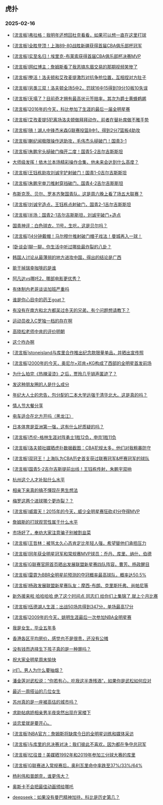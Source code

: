 ## 虎扑 
### 2025-02-16

+ [[流言板]弗拉格：我明年还想回杜克看看，如果可以想一直在这里打球](https://bbs.hupu.com/630607533.html)

+ [[流言板]全胜登顶！上海89-80战胜新疆获得首届CBA俱乐部杯冠军](https://bbs.hupu.com/630610301.html)

+ [[流言板]实至名归！埃里克-布莱索获得首届CBA俱乐部杯决赛MVP](https://bbs.hupu.com/630610627.html)

+ [[流言板]网红博主：詹姆斯看了我恶搞东眉交易的那期视频笑惨了](https://bbs.hupu.com/630609235.html)

+ [[流言板]整活！洛夫顿和艾孜麦提激烈对抗争抢位置，互相捏对方肚子](https://bbs.hupu.com/630609768.html)

+ [[流言板]另类三双！洛夫顿全场5中2，罚球16中15得到19分10板10失误](https://bbs.hupu.com/630610388.html)

+ [[流言板]天塌了？目前奇才拥有最高状元签赔率，其次为爵士黄蜂鹈鹕](https://bbs.hupu.com/630607642.html)

+ [[流言板]2016年的今天，科比参加了生涯的最后一届全明星赛](https://bbs.hupu.com/630608704.html)

+ [[流言板]艾孜麦提5犯离场洛夫顿做拜拜动作，前者在替补席做不雅手势](https://bbs.hupu.com/630609872.html)

+ [[流言板]铁！湖人中锋杰米森G联赛投篮8中1，得到2分7篮板4助攻](https://bbs.hupu.com/630608738.html)

+ [[流言板]蒯纪闻极限操作送助攻，毛伟杰头槌破门！国青3-1](https://bbs.hupu.com/630609319.html)

+ [[流言板]朱鹏宇头槌破门梅开二度！国青5-2吉尔吉斯斯坦](https://bbs.hupu.com/630609985.html)

+ [大师级发挥！依木兰本场精彩操作合集，他未来会达到什么高度？](https://bbs.hupu.com/630610108.html)

+ [[流言板]王钰栋助攻刘诚宇铲射破门！国青1-0吉尔吉斯斯坦](https://bbs.hupu.com/630608404.html)

+ [[流言板]朱鹏宇单刀推射穿裆破门，国青4-2吉尔吉斯斯坦](https://bbs.hupu.com/630609775.html)

+ [布斯克茨、贝尔、罗本齐聚国青队，这是周六晚上看了场五大联赛？](https://bbs.hupu.com/630610363.html)

+ [[流言板]刘诚宇造点，王钰栋点射破门，国青2-1吉尔吉斯斯坦](https://bbs.hupu.com/630608912.html)

+ [[流言板]半场：国青2-1吉尔吉斯斯坦，刘诚宇破门+造点](https://bbs.hupu.com/630608942.html)

+ [国青神评：白色球衣，11号，生吃，这是贝尔吗？](https://bbs.hupu.com/630610081.html)

+ [[流言板]14分钟戴帽！马尔穆什推射破门帽子戏法！曼城再入一球！](https://bbs.hupu.com/630612255.html)

+ [[卧谈会]聊一聊，你生活中听过哪些最炸裂的八卦？](https://bbs.hupu.com/630610012.html)

+ [韩国人讨论从最薄弱的地方进攻中国，得出的结论是广西](https://bbs.hupu.com/630607509.html)

+ [能干掉瑞幸咖啡的是谁](https://bbs.hupu.com/630608696.html)

+ [阿凡达vs哪吒2，哪部电影更优秀？](https://bbs.hupu.com/630607882.html)

+ [有体制内老哥谈谈加班严重吗](https://bbs.hupu.com/630610259.html)

+ [谁是你心目中的药王goat？](https://bbs.hupu.com/630607595.html)

+ [有没有在南方和北方都呆过冬天的兄弟，有个问题想请教下？](https://bbs.hupu.com/630610795.html)

+ [运动员收入C罗独一档的存在啊](https://bbs.hupu.com/630607491.html)

+ [高晓松老师中肯的评价明朝](https://bbs.hupu.com/630609553.html)

+ [这个咋办啊](https://bbs.hupu.com/630607926.html)

+ [[流言板]stoneisland与库里合作推出纪念款限量单品，并晒出宣传照](https://bbs.hupu.com/630608111.html)

+ [[流言板]2000年的今天，奥尼尔+邓肯+KG构成了西部的全明星首发前场](https://bbs.hupu.com/630610000.html)

+ [为什么拍完《热辣滚烫》之后，贾玲几乎销声匿迹了？](https://bbs.hupu.com/630610938.html)

+ [发这种朋友圈的人是什么成分](https://bbs.hupu.com/630608843.html)

+ [年纪大人士的忠告，包分配的二本大学远强于清华北大。这是真的吗？](https://bbs.hupu.com/630610681.html)

+ [情人节大餐分享](https://bbs.hupu.com/630611383.html)

+ [电车适合在北方开吗（黑龙江）](https://bbs.hupu.com/630610211.html)

+ [日本体育是亚洲第一强，这有什么好质疑的吗？](https://bbs.hupu.com/630608386.html)

+ [[流言板]杰伦-格林生涯对阵勇士1胜12负，申京1胜11负](https://bbs.hupu.com/630609938.html)

+ [[流言板]洛夫顿社媒晒虎扑数据截图：CBA犯规太多，他们对我粗暴防守](https://bbs.hupu.com/630612480.html)

+ [[流言板]双冠王！上海队为CBA历史首支获过联赛冠军&amp;杯赛冠军的球队](https://bbs.hupu.com/630610792.html)

+ [[流言板]国青5-2吉尔吉斯提前出线！王钰栋传射，朱鹏宇双响](https://bbs.hupu.com/630610022.html)

+ [杭州这个人才补贴什么水平](https://bbs.hupu.com/630610633.html)

+ [相亲下来真的搞不懂现在男生想法](https://bbs.hupu.com/630611712.html)

+ [梅罗这两个进球哪个更炸裂？？](https://bbs.hupu.com/630609265.html)

+ [[流言板]威震天！2015年的今天，威少全明星赛狂砍41分夺得MVP](https://bbs.hupu.com/630612747.html)

+ [詹姆斯的打球观赏性属于什么水平](https://bbs.hupu.com/630610619.html)

+ [市场好了，奉劝大家注意骗子别被割韭菜](https://bbs.hupu.com/630609828.html)

+ [[流言板]王哲林：被骂太久心态肯定比年轻人强，希望替他们承担压力](https://bbs.hupu.com/630611973.html)

+ [[流言板]同年获全明星冠军和常规赛MVP球员：乔丹、库里、纳什、伯德](https://bbs.hupu.com/630612667.html)

+ [[流言板]G联赛官网首页晒出发展联盟新星赛四队阵容，曹芳、杨政醒目](https://bbs.hupu.com/630611235.html)

+ [[流言板]雷霆为BBR全明星前预测的夺冠概率最高球队，概率达50.5%](https://bbs.hupu.com/630611472.html)

+ [[流言板]杨政发展联盟新星赛队友：摩西-布朗、克里斯托弗、尚帕尼等](https://bbs.hupu.com/630611357.html)

+ [新外援来啦 哈哈哈哈 绝了这个时间点 同志们 给你们上集锦了 就上个月比赛](https://bbs.hupu.com/630611080.html)

+ [[流言板]伍德湖人生涯：出战50场共得到347分，单场最高17分](https://bbs.hupu.com/630612911.html)

+ [[流言板]2009年的今天，姚明生涯最后一次参加NBA全明星赛](https://bbs.hupu.com/630612512.html)

+ [我是女生，毕业五年多](https://bbs.hupu.com/630611483.html)

+ [香港各区平均房价，感觉也不是很贵，还没有公摊](https://bbs.hupu.com/630611968.html)

+ [没有钱而选择生下孩子真的是一种罪吗？](https://bbs.hupu.com/630612014.html)

+ [祝大家全明星周末愉快](https://bbs.hupu.com/630614019.html)

+ [jr们，男人为什么要抽烟？](https://bbs.hupu.com/630613014.html)

+ [潘金莲对武松说：“你若有心，吃我这半盏残酒”，如果你是武松如何应对](https://bbs.hupu.com/630611851.html)

+ [最近一周搭讪的几位女生](https://bbs.hupu.com/630613022.html)

+ [苏州真的是一座被高估的城市吗？](https://bbs.hupu.com/630611787.html)

+ [求助帖️病娇相亲男半夜突然出现在家楼下 ](https://bbs.hupu.com/630613627.html)

+ [谈恋爱就是要开心。](https://bbs.hupu.com/630612869.html)

+ [[流言板]NBA官方：詹姆斯将缺席今日的全明星训练和媒体采访](https://bbs.hupu.com/630614043.html)

+ [[流言板]与库里的总决赛对决：我们彼此不喜欢，因为都在争夺总冠军](https://bbs.hupu.com/630614021.html)

+ [[流言板]忆往昔！美媒晒1992年和2019年参加三分球大赛的库里](https://bbs.hupu.com/630613598.html)

+ [[流言板]G联赛进入常规赛后，奥利瓦里命中率跌至37%/33%/64%](https://bbs.hupu.com/630612121.html)

+ [杨利伟和普朗克，谁更伟大？](https://bbs.hupu.com/630612040.html)

+ [奥斯卡不会把最佳动画颁给哪吒](https://bbs.hupu.com/630612002.html)

+ [deepseek：如果没有曼巴精神加持，科比是历史第几？](https://bbs.hupu.com/630612030.html)

